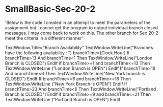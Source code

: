 # SmallBasic-Sec-20-2 
'Below is the code I created in an attempt to meet the parameters of the assignment but I cannot get the program to output individual branch closed messages. I may come back to work on this. The other branch for Sec 20-2 meet the criteria in a different manner'

TextWindow.Title="Branch Availability"
TextWindow.WriteLine("Branches have the following availability.: ")
branchTime=(Clock.Hour)
If branchTime>13 And branchTime<1 Then
  TextWindow.WriteLine("London Branch is CLOSED")
  EndIf
If branchTime>=1 and branchTime<=13 Then
  TextWindow.WriteLine ("London Branch is OPEN")
  EndIf
If branchTime>18 And branchTime<6 Then
  TextWindow.WriteLine("New York branch is CLOSED")
  EndIf
 If branchTime>=6 and branchTime<=18 Then
 TextWindow.WriteLine ("New York Branch is OPEN") 
 Endif
 If branchTime>23 And branchTime<9 Then
   TextWindow.WriteLine("Portland Branch is CLOSED")
   EndIf 
   if branchTime>=9 and branchTime<=21 Then
   TextWindow.WriteLine ("Portland Branch is OPEN")
   Endif
